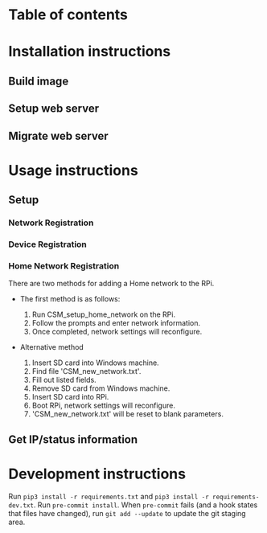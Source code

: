 # Table of contents

# Installation instructions
## Build image


## Setup web server


## Migrate web server


# Usage instructions
## Setup
### Network Registration


### Device Registration


### Home Network Registration
There are two methods for adding a Home network to the RPi.
- The first method is as follows:
  1. Run CSM_setup_home_network on the RPi.
  2. Follow the prompts and enter network information.
  3. Once completed, network settings will reconfigure.

- Alternative method
  1. Insert SD card into Windows machine.
  2. Find file 'CSM_new_network.txt'.
  3. Fill out listed fields.
  4. Remove SD card from Windows machine.
  5. Insert SD card into RPi.
  6. Boot RPi, network settings will reconfigure.
  7. 'CSM_new_network.txt' will be reset to blank parameters.


## Get IP/status information


# Development instructions
Run `pip3 install -r requirements.txt` and `pip3 install -r requirements-dev.txt`.
Run `pre-commit install`.
When `pre-commit` fails (and a hook states that files have changed), run `git add --update` to update the git staging area.
